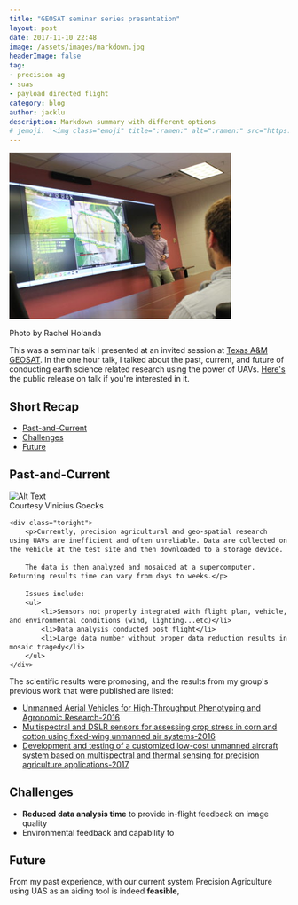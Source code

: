 ```yaml
---
title: "GEOSAT seminar series presentation"
layout: post
date: 2017-11-10 22:48
image: /assets/images/markdown.jpg
headerImage: false
tag:
- precision ag
- suas
- payload directed flight
category: blog
author: jacklu
description: Markdown summary with different options
# jemoji: '<img class="emoji" title=":ramen:" alt=":ramen:" src="https://assets.github.com/images/icons/emoji/unicode/1f35c.png" height="20" width="20" align="absmiddle">'
---
```

![Screenshot](/assets/images/Blog/jack_geosat.jpg)
<figcaption class="caption">Photo by Rachel Holanda</figcaption>

This was a seminar talk I presented at an invited session at [Texas A&M GEOSAT](https://geosat.tamu.edu/). In the one hour talk, I talked about the past, current, and future of conducting earth science related research using the power of UAVs. [Here's](https://geosat.tamu.edu/2017/11/02/seminar-recap-jack-lu-shows-us-that-mapping-crop-development-with-multiple-simultaneously-running-autonomous-vehicles-is-no-easy-feat/) the public release on talk if you're interested in it.


## Short Recap
- [Past-and-Current](#past-n-current)
- [Challenges](#challenges)
- [Future](#future)


## Past-and-Current
<div class="side-by-side">
    <div class="toleft">
        <img class="image" src="http://hanhsun.github.io/assets/images/Blog/current.png" alt="Alt Text">
        <figcaption class="caption">Courtesy Vinicius Goecks</figcaption>
    </div>

    <div class="toright">
        <p>Currently, precision agricultural and geo-spatial research using UAVs are inefficient and often unreliable. Data are collected on the vehicle at the test site and then downloaded to a storage device.

        The data is then analyzed and mosaiced at a supercomputer. Returning results time can vary from days to weeks.</p>

        Issues include:
        <ul>
            <li>Sensors not properly integrated with flight plan, vehicle, and environmental conditions (wind, lighting...etc)</li>
            <li>Data analysis conducted post flight</li>
            <li>Large data number without proper data reduction results in mosaic tragedy</li>
        </ul>
    </div>
</div>

<div class="breaker"></div>

The scientific results were promosing, and the results from my group's previous work that were published are listed:
- [Unmanned Aerial Vehicles for High-Throughput Phenotyping and Agronomic Research-2016](http://journals.plos.org/plosone/article?id=10.1371/journal.pone.0159781)
- [Multispectral and DSLR sensors for assessing crop stress in corn and cotton using fixed-wing unmanned air systems-2016](https://www.spiedigitallibrary.org/conference-proceedings-of-spie/9866/1/Multispectral-and-DSLR-sensors-for-assessing-crop-stress-in-corn/10.1117/12.2228894.short?SSO=1)
- [Development and testing of a customized low-cost unmanned aircraft system based on multispectral and thermal sensing for precision agriculture applications-2017](http://ieeexplore.ieee.org/abstract/document/7991494/)

## Challenges
- **Reduced data analysis time** to provide in-flight feedback on image quality
- Environmental feedback and capability to

## Future
From my past experience, with our current system Precision Agriculture using UAS as an aiding tool is indeed **feasible**,
